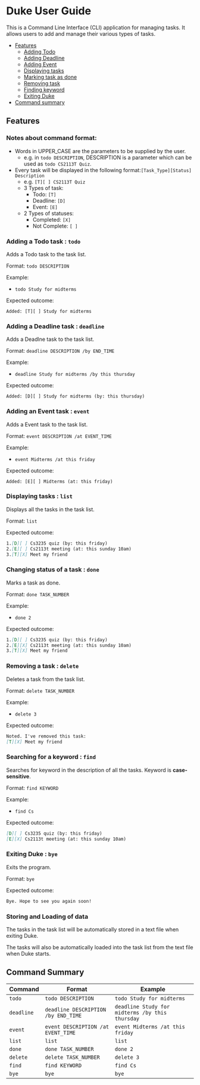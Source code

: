# Duke User Guide
This is a Command Line Interface (CLI) application for managing tasks. It allows users to add and manage their various types of tasks.

- [Features](#features)
    - [Adding Todo](#adding-a-todo-task--todo)
    - [Adding Deadline](#adding-a-deadline-task--deadline)
    - [Adding Event](#adding-an-event-task--event)
    - [Displaying tasks](#displaying-tasks--list)
    - [Marking task as done](#changing-status-of-a-task--done)
    - [Removing task](#removing-a-task--delete)
    - [Finding keyword](Searching-for-a-keyword--find)
    - [Exiting Duke](#exiting-duke--bye)
- [Command summary](#command-summary)

## Features

### Notes about command format:
- Words in UPPER_CASE are the parameters to be supplied by the user. 
    - e.g. in `todo DESCRIPTION`, DESCRIPTION is a parameter which can be used 
      as `todo CS2113T Quiz`.
- Every task will be displayed in the following format:`[Task_Type][Status] Description`
    - e.g. `[T][ ] CS2113T Quiz`
    - 3 Types of task:
      - Todo: `[T]`
      - Deadline: `[D]`
      - Event: `[E]`
    - 2 Types of statuses:
      - Completed: `[X]`
      - Not Complete: `[ ]`

### Adding a Todo task : `todo`
Adds a Todo task to the task list.

Format: `todo DESCRIPTION`

Example:
- `todo Study for midterms`

Expected outcome:
	
  `Added: [T][ ] Study for midterms`

### Adding a Deadline task : `deadline`
Adds a Deadlne task to the task list.

Format: `deadline DESCRIPTION /by END_TIME`

Example:
- `deadline Study for midterms /by this thursday`

Expected outcome:
	
  `Added: [D][ ] Study for midterms (by: this thursday)`

### Adding an Event task : `event`
Adds a Event task to the task list.

Format: `event DESCRIPTION /at EVENT_TIME`

Example:
- `event Midterms /at this friday`

Expected outcome:
	
  `Added: [E][ ] Midterms (at: this friday)`

### Displaying tasks : `list`
Displays all the tasks in the task list.

Format: `list`

Expected outcome:	
```markdown
1.[D][ ] Cs3235 quiz (by: this friday)
2.[E][ ] Cs2113t meeting (at: this sunday 10am)
3.[T][X] Meet my friend
```

### Changing status of a task : `done`
Marks a task as done.

Format: `done TASK_NUMBER`

Example:
- `done 2`

Expected outcome:
```markdown
1.[D][ ] Cs3235 quiz (by: this friday)
2.[E][X] Cs2113t meeting (at: this sunday 10am)
3.[T][X] Meet my friend
```
### Removing a task : `delete`
Deletes a task from the task list.

Format: `delete TASK_NUMBER`

Example:
- `delete 3`

Expected outcome:
```markdown
Noted. I've removed this task:
[T][X] Meet my friend
```
### Searching for a keyword : `find`
Searches for keyword in the description of all the tasks. Keyword is **case-sensitive**.

Format: `find KEYWORD`

Example:
- `find Cs`

Expected outcome:
```markdown
[D][ ] Cs3235 quiz (by: this friday)
[E][X] Cs2113t meeting (at: this sunday 10am)
```

### Exiting Duke : `bye`
Exits the program.

Format: `bye`

Expected outcome:
```markdown
Bye. Hope to see you again soon!
```

### Storing and Loading of data

The tasks in the task list will be automatically stored in a text file when exiting Duke.

The tasks will also be automatically loaded into the task list from the text file when Duke starts.

## Command Summary
Command | Format | Example
------- | ------ | -------
`todo` | `todo DESCRIPTION` | `todo Study for midterms`
`deadline` | `deadline DESCRIPTION /by END_TIME` | `deadline Study for midterms /by this thursday`
`event` | `event DESCRIPTION /at EVENT_TIME` | `event Midterms /at this friday`
`list` | `list` | `list`
`done` | `done TASK_NUMBER` | `done 2`
`delete` | `delete TASK_NUMBER` | `delete 3`
`find` | `find KEYWORD` | `find Cs`
`bye` | `bye` | `bye`
